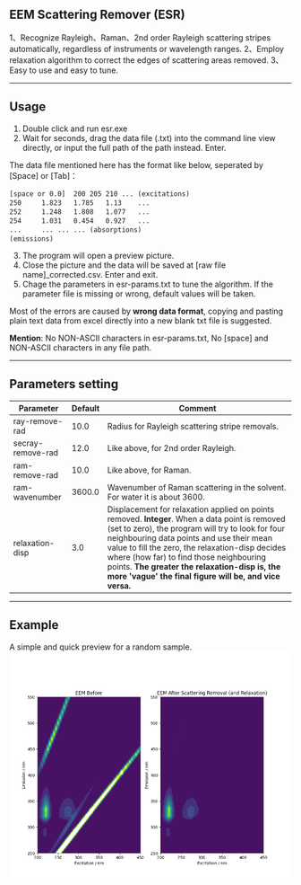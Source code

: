 ## EEM Scattering Remover (ESR) 

1、Recognize Rayleigh、Raman、2nd order Rayleigh scattering stripes automatically, regardless of instruments or wavelength ranges.
2、Employ relaxation algorithm to correct the edges of scattering areas removed.
3、Easy to use and easy to tune.


----


## Usage

1) Double click and run esr.exe  
2) Wait for seconds, drag the data file (.txt) into the command line view directly, or input the full path of the path instead. Enter.   

The data file mentioned here has the format like below, seperated by [Space] or [Tab]：  

    [space or 0.0]	200	205	210	... (excitations)
    250		1.823	1.785	1.13	...
    252		1.248	1.808	1.077	...
    254		1.031	0.454	0.927	...	
    ...		...	...	...	(absorptions)
    (emissions)


3) The program will open a preview picture.   
4) Close the picture and the data will be saved at [raw file name]_corrected.csv. Enter and exit.  
5) Chage the parameters in esr-params.txt to tune the algorithm. If the parameter file is missing or wrong, default values will be taken.  

Most of the errors are caused by **wrong data format**, copying and pasting plain text data from excel directly into a new blank txt file is suggested.   

**Mention**: No NON-ASCII characters in esr-params.txt, No [space] and NON-ASCII characters in any file path.


----

## Parameters setting

  
|  Parameter  |  Default  |  Comment |
| ---- | ---- | ---- |
| ray-remove-rad | 10.0 | Radius for Rayleigh scattering stripe removals.
| secray-remove-rad | 12.0 | Like above, for 2nd order Rayleigh.
| ram-remove-rad | 10.0 | Like above, for Raman.
| ram-wavenumber | 3600.0 | Wavenumber of Raman scattering in the solvent. For water it is about 3600.
| relaxation-disp | 3.0 |  Displacement for relaxation applied on points removed. **Integer**. When a data point is removed (set to zero), the program will try to look for four neighbouring data points and use their mean value to fill the zero, the relaxation-disp decides where (how far) to find those neighbouring points. **The greater the relaxation-disp is, the more 'vague' the final figure will be, and vice versa.**

----

## Example
A simple and quick preview for a random sample.
![](./example.png)